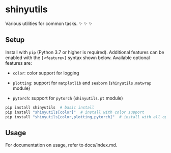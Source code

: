 # shinyutils
Various utilities for common tasks. :sparkles: :sparkles: :sparkles:

## Setup
Install with `pip` (Python 3.7 or higher is required). Additional features can be enabled with the `[<feature>]` syntax shown below. Available optional features are:

* `color`: color support for logging

* `plotting`: support for `matplotlib` and `seaborn` (`shinyutils.matwrap` module)

* `pytorch`: support for `pytorch` (`shinyutils.pt` module)

```bash
pip install shinyutils  # basic install
pip install "shinyutils[color]"  # install with color support
pip install "shinyutils[color,plotting,pytorch]"  # install with all optional features
```

## Usage
For documentation on usage, refer to docs/index.md.
